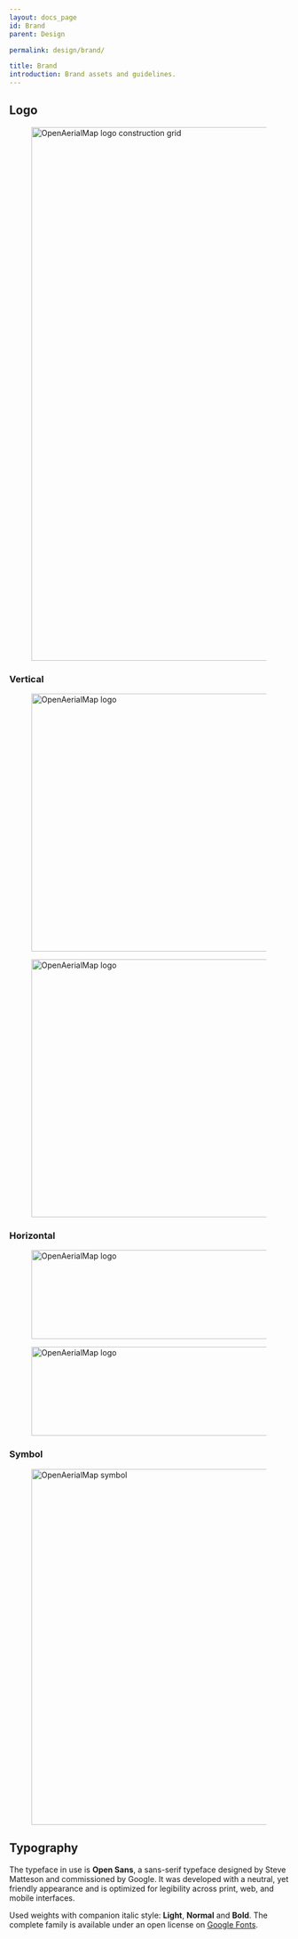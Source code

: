 ```yaml
---
layout: docs_page
id: Brand
parent: Design

permalink: design/brand/

title: Brand
introduction: Brand assets and guidelines.
---
```


## Logo

<figure class="docs-example">
  <img src="{{ site.baseurl }}/assets/graphics/content/oam-logo-constructrion-grid.svg" width="1152" height="960" alt="OpenAerialMap logo construction grid" />
</figure>

### Vertical

<figure class="docs-example docs-example--logo-v">
  <img src="{{ site.baseurl }}/assets/graphics/layout/oam-logo-v-pos.svg" width="576" height="464" alt="OpenAerialMap logo" />
</figure>

<figure class="docs-example docs-example--dark docs-example--logo-v">
  <img src="{{ site.baseurl }}/assets/graphics/layout/oam-logo-v-neg.svg" width="576" height="464" alt="OpenAerialMap logo" />
</figure>

### Horizontal

<figure class="docs-example docs-example--logo-h">
  <img src="{{ site.baseurl }}/assets/graphics/layout/oam-logo-h-pos.svg" width="832" height="160" alt="OpenAerialMap logo" />
</figure>

<figure class="docs-example docs-example--dark docs-example--logo-h">
  <img src="{{ site.baseurl }}/assets/graphics/layout/oam-logo-h-neg.svg" width="832" height="160" alt="OpenAerialMap logo" />
</figure>

### Symbol

<figure class="docs-example docs-example--logo-s">
  <img src="{{ site.baseurl }}/assets/graphics/layout/oam-logo-symbol.svg" width="640" height="640" alt="OpenAerialMap symbol" />
</figure>

## Typography

The typeface in use is **Open Sans**, a sans-serif typeface designed by Steve Matteson and commissioned by Google. It was developed with a neutral, yet friendly appearance and is optimized for legibility across print, web, and mobile interfaces.

Used weights with companion italic style: **Light**, **Normal** and **Bold**. The complete family is available under an open license on [Google Fonts](https://goo.gl/FZ0Ave).